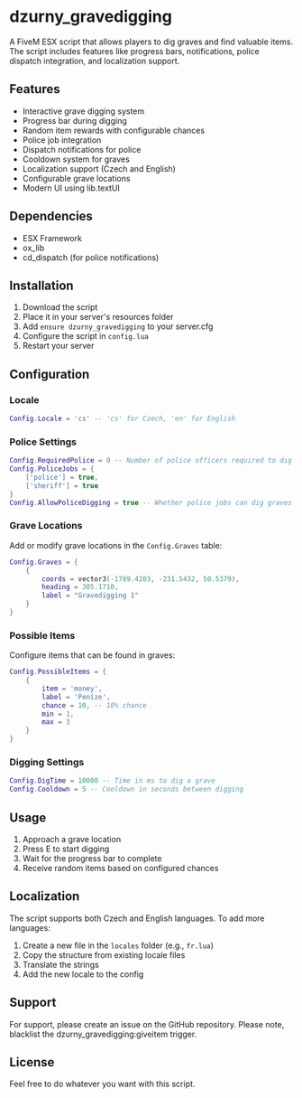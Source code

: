 # dzurny_gravedigging

A FiveM ESX script that allows players to dig graves and find valuable items. The script includes features like progress bars, notifications, police dispatch integration, and localization support.

## Features

- Interactive grave digging system
- Progress bar during digging
- Random item rewards with configurable chances
- Police job integration
- Dispatch notifications for police
- Cooldown system for graves
- Localization support (Czech and English)
- Configurable grave locations
- Modern UI using lib.textUI

## Dependencies

- ESX Framework
- ox_lib
- cd_dispatch (for police notifications)

## Installation

1. Download the script
2. Place it in your server's resources folder
3. Add `ensure dzurny_gravedigging` to your server.cfg
4. Configure the script in `config.lua`
5. Restart your server

## Configuration

### Locale
```lua
Config.Locale = 'cs' -- 'cs' for Czech, 'en' for English
```

### Police Settings
```lua
Config.RequiredPolice = 0 -- Number of police officers required to dig graves
Config.PoliceJobs = {
    ['police'] = true,
    ['sheriff'] = true
}
Config.AllowPoliceDigging = true -- Whether police jobs can dig graves
```

### Grave Locations
Add or modify grave locations in the `Config.Graves` table:
```lua
Config.Graves = {
    {
        coords = vector3(-1789.4203, -231.5432, 50.5379),
        heading = 305.1710,
        label = "Gravedigging 1"
    }
}
```

### Possible Items
Configure items that can be found in graves:
```lua
Config.PossibleItems = {
    {
        item = 'money',
        label = 'Peníze',
        chance = 10, -- 10% chance
        min = 1,
        max = 3
    }
}
```

### Digging Settings
```lua
Config.DigTime = 10000 -- Time in ms to dig a grave
Config.Cooldown = 5 -- Cooldown in seconds between digging
```

## Usage

1. Approach a grave location
2. Press E to start digging
3. Wait for the progress bar to complete
4. Receive random items based on configured chances

## Localization

The script supports both Czech and English languages. To add more languages:

1. Create a new file in the `locales` folder (e.g., `fr.lua`)
2. Copy the structure from existing locale files
3. Translate the strings
4. Add the new locale to the config

## Support

For support, please create an issue on the GitHub repository.
Please note, blacklist the dzurny_gravedigging:giveitem trigger.
## License

Feel free to do whatever you want with this script.